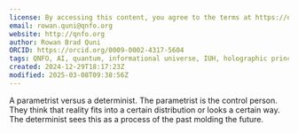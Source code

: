 ```yaml
---
license: By accessing this content, you agree to the terms at https://qnfo.org/LICENSE
email: rowan.quni@qnfo.org
website: http://qnfo.org
author: Rowan Brad Quni
ORCID: https://orcid.org/0009-0002-4317-5604
tags: QNFO, AI, quantum, informational universe, IUH, holographic principle
created: 2024-12-29T18:17:23Z
modified: 2025-03-08T09:38:56Z
---
```


A parametrist versus a determinist. The parametrist is the control person. They think that reality fits into a certain distribution or looks a certain way. The determinist sees this as a process of the past molding the future.
